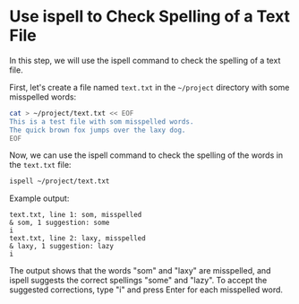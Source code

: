 # Use ispell to Check Spelling of a Text File

In this step, we will use the ispell command to check the spelling of a text file.

First, let's create a file named `text.txt` in the `~/project` directory with some misspelled words:

```bash
cat > ~/project/text.txt << EOF
This is a test file with som misspelled words.
The quick brown fox jumps over the laxy dog.
EOF
```

Now, we can use the ispell command to check the spelling of the words in the `text.txt` file:

```bash
ispell ~/project/text.txt
```

Example output:

```
text.txt, line 1: som, misspelled
& som, 1 suggestion: some
i
text.txt, line 2: laxy, misspelled
& laxy, 1 suggestion: lazy
i
```

The output shows that the words "som" and "laxy" are misspelled, and ispell suggests the correct spellings "some" and "lazy". To accept the suggested corrections, type "i" and press Enter for each misspelled word.
